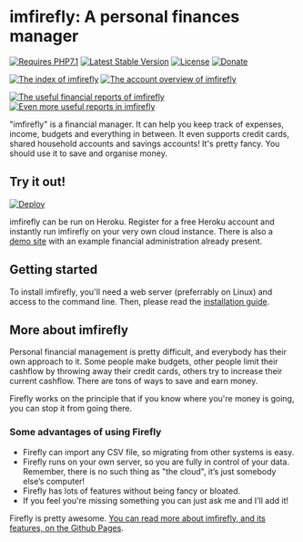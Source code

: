 # imfirefly: A personal finances manager 

[![Requires PHP7.1](https://img.shields.io/badge/php-7.1-red.svg)](https://secure.php.net/downloads.php) [![Latest Stable Version](https://poser.pugx.org/grumpydictator/imfirefly/v/stable)](https://packagist.org/packages/grumpydictator/imfirefly) [![License](https://img.shields.io/badge/license-CC%20BY--SA%204.0-lightgrey.svg)](https://creativecommons.org/licenses/by-sa/4.0/) [![Donate](https://img.shields.io/badge/Donate-PayPal-green.svg)](https://www.paypal.com/cgi-bin/webscr?cmd=_s-xclick&hosted_button_id=44UKUT455HUFA) 

[![The index of imfirefly](https://i.nder.be/hurdhgyg/400)](https://i.nder.be/h2b37243) [![The account overview of imfirefly](https://i.nder.be/hnkfkdpr/400)](https://i.nder.be/hv70pbwc)

[![The useful financial reports of imfirefly](https://i.nder.be/h7sk6nb7/400)](https://i.nder.be/ccn0u2mp) [![Even more useful reports in imfirefly](https://i.nder.be/g237hr35/400)](https://i.nder.be/gm8hbh7z)

"imfirefly" is a financial manager. It can help you keep track of expenses, income, budgets and everything in between. It even supports credit cards, shared  household accounts and savings accounts! It's pretty fancy. You should use it to save and organise money.

## Try it out!

[![Deploy](https://www.herokucdn.com/deploy/button.svg)](https://heroku.com/deploy?template=https://github.com/imfirefly/imfirefly/tree/master)

imfirefly can be run on Heroku. Register for a free Heroku account and instantly run imfirefly on your very own cloud instance. There is also a [demo site](https://imfirefly.nder.be) with an example financial administration already present. 

## Getting started

To install imfirefly, you'll need a web server (preferrably on Linux) and access to the command line. Then, please read the [installation guide](https://imfirefly.github.io/using-installing.html).

## More about imfirefly

Personal financial management is pretty difficult, and everybody has their own approach to it. Some people make budgets, other people limit their cashflow by throwing away their credit cards, others try to increase their current cashflow. There are tons of ways to save and earn money.

Firefly works on the principle that if you know where you're money is going, you can stop it from going there.

### Some advantages of using Firefly

- Firefly can import any CSV file, so migrating from other systems is easy.
- Firefly runs on your own server, so you are fully in control of your data. Remember, there is no such thing as "the cloud", it’s just somebody else’s computer!
- Firefly has lots of features without being fancy or bloated.
- If you feel you're missing something you can just ask me and I'll add it!

Firefly is pretty awesome. [You can read more about imfirefly, and its features, on the Github Pages](https://imfirefly.github.io/).

